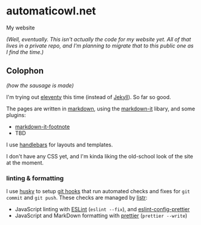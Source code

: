 # automaticowl.net

My website

_(Well, eventually. This isn't actually the code for my website yet. All of that lives in a private repo, and I'm planning to migrate that to this public one as I find the time.)_

## Colophon

_(how the sausage is made)_

I'm trying out [eleventy](https://github.com/11ty/eleventy) this time (instead of [Jekyll](https://jekyllrb.com/)). So far so good.

The pages are written in [markdown](https://commonmark.org/), using the [markdown-it](https://github.com/markdown-it/markdown-it) libary, and some plugins:

- [markdown-it-footnote](https://github.com/markdown-it/markdown-it-footnote)
- TBD

I use [handlebars](https://github.com/handlebars-lang/handlebars.js) for layouts and templates.

I don't have any CSS yet, and I'm kinda liking the old-school look of the site at the moment.

### linting & formatting

I use [husky](https://github.com/typicode/husky) to setup [git hooks](https://git-scm.com/book/en/v2/Customizing-Git-Git-Hooks) that run automated checks and fixes for `git commit` and `git push`. These checks are managed by [listr](https://github.com/SamVerschueren/listr):

- JavaScript linting with [ESLint](https://github.com/eslint/eslint) (`eslint --fix`), and [eslint-config-prettier](https://github.com/prettier/eslint-config-prettier)
- JavaScript and MarkDown formatting with [prettier]() (`prettier --write`)
